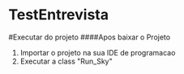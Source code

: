 # TestEntrevista

#Executar do projeto
####Apos baixar o Projeto
1. Importar o projeto na sua IDE de programacao
2. Executar a class "Run_Sky"


